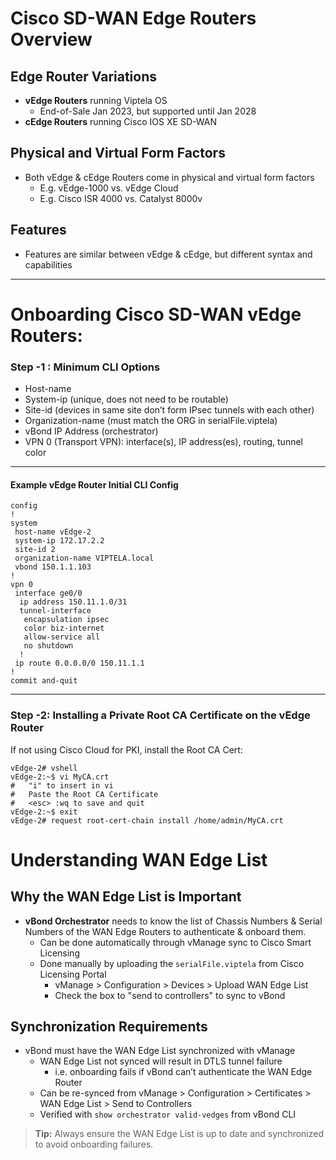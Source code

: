 # Cisco SD-WAN Edge Routers Overview

## Edge Router Variations
- **vEdge Routers** running Viptela OS
  - End-of-Sale Jan 2023, but supported until Jan 2028
- **cEdge Routers** running Cisco IOS XE SD-WAN

## Physical and Virtual Form Factors
- Both vEdge & cEdge Routers come in physical and virtual form factors
  - E.g. vEdge-1000 vs. vEdge Cloud
  - E.g. Cisco ISR 4000 vs. Catalyst 8000v

## Features
- Features are similar between vEdge & cEdge, but different syntax and capabilities

---

# Onboarding Cisco SD-WAN vEdge Routers: 

### Step -1 : Minimum CLI Options

- Host-name
- System-ip (unique, does not need to be routable)
- Site-id (devices in same site don’t form IPsec tunnels with each other)
- Organization-name (must match the ORG in serialFile.viptela)
- vBond IP Address (orchestrator)
- VPN 0 (Transport VPN): interface(s), IP address(es), routing, tunnel color

---

#### Example vEdge Router Initial CLI Config

```shell
config
!
system
 host-name vEdge-2
 system-ip 172.17.2.2
 site-id 2
 organization-name VIPTELA.local
 vbond 150.1.1.103
!
vpn 0
 interface ge0/0
  ip address 150.11.1.0/31
  tunnel-interface
   encapsulation ipsec
   color biz-internet
   allow-service all
   no shutdown
  !
 ip route 0.0.0.0/0 150.11.1.1
!
commit and-quit
```

---

### Step -2: Installing a Private Root CA Certificate on the vEdge Router

If not using Cisco Cloud for PKI, install the Root CA Cert:

```shell
vEdge-2# vshell
vEdge-2:~$ vi MyCA.crt
#   "i" to insert in vi
#   Paste the Root CA Certificate
#   <esc> :wq to save and quit
vEdge-2:~$ exit
vEdge-2# request root-cert-chain install /home/admin/MyCA.crt
```

# Understanding WAN Edge List

## Why the WAN Edge List is Important

- **vBond Orchestrator** needs to know the list of Chassis Numbers & Serial Numbers of the WAN Edge Routers to authenticate & onboard them.
  - Can be done automatically through vManage sync to Cisco Smart Licensing
  - Done manually by uploading the `serialFile.viptela` from Cisco Licensing Portal
    - vManage > Configuration > Devices > Upload WAN Edge List
    - Check the box to "send to controllers" to sync to vBond

## Synchronization Requirements

- vBond must have the WAN Edge List synchronized with vManage
  - WAN Edge List not synced will result in DTLS tunnel failure
    - i.e. onboarding fails if vBond can’t authenticate the WAN Edge Router
  - Can be re-synced from vManage > Configuration > Certificates > WAN Edge List > Send to Controllers
  - Verified with `show orchestrator valid-vedges` from vBond CLI

> **Tip:** Always ensure the WAN Edge List is up to date and synchronized to avoid onboarding failures.
